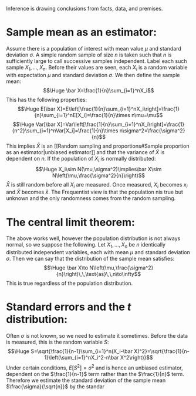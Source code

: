 Inference is drawing conclusions from facts, data, and premises.

# Sample mean as an estimator:

Assume there is a population of interest with mean value $\mu$ and standard deviation $\sigma$. A simple random sample of size $n$ is taken such that $n$ is sufficiently large to call successive samples independent. Label each such sample $X_1,\dots,X_n$. Before their values are seen, each $X_i$ is a random variable with expectation $\mu$ and standard deviation $\sigma$. We then define the sample mean:$$\Huge \bar X=\frac{1}{n}\sum_{i=1}^nX_i$$This has the following properties:$$\Huge E[\bar X]=E\left[\frac{1}{n}\sum_{i=1}^nX_i\right]=\frac{1}{n}\sum_{i=1}^nE[X_i]=\frac{1}{n}\times n\mu=\mu$$$$\Huge Var[\bar X]=Var\left[\frac{1}{n}\sum_{i=1}^nX_i\right]=\frac{1}{n^2}\sum_{i=1}^nVar[X_i]=\frac{1}{n}\times n\sigma^2=\frac{\sigma^2}{n}$$This implies $\bar X$ is an [[Random sampling and proportions#Sample proportion as an estimator|unbiased estimator]] and that the variance of $\bar X$ is dependent on $n$. If the population of $X_i$ is normally distributed: $$\Huge X_i\sim N(\mu,\sigma^2)\implies\bar X\sim N\left(\mu,\frac{\sigma^2}{n}\right)$$$\bar X$ is still random before all $X_i$ are measured. Once measured, $X_i$ becomes $x_i$ and $\bar X$ becomes $\bar x$. The Frequentist view is that the population nis true but unknown and the only randomness comes from the random sampling. 

# The central limit theorem:

The above works well, however the population distribution is not always normal, so we suppose the following. Let $X_1,\dots,X_n$ be $n$ identically distributed independent variables, each with mean $\mu$ and standard deviation $\sigma$. Then we can say that the distribution of the sample mean satisfies:$$\Huge \bar X\to N\left(\mu,\frac{\sigma^2}{n}\right)\,\,\text{as}\,\,n\to\infty$$This is true regardless of the population distribution. 

# Standard errors and the $t$ distribution:

Often $\sigma$ is not known, so we need to estimate it sometimes. Before the data is measured, this is the random variable $S$:$$\Huge S=\sqrt{\frac{1}{n-1}\sum_{i=1}^n(X_i-\bar X)^2}=\sqrt{\frac{1}{n-1}\left(\sum_{i=1}^nX_i^2-n\bar X^2\right)}$$Under certain conditions, $E[S^2]=\sigma^2$ and is hence an unbiased estimator, dependent on the $\frac{1}{n-1}$ term rather than the $\frac{1}{n}$ term. Therefore we estimate the standard deviation of the sample mean $\frac{\sigma}{\sqrt{n}}$ by the standar
